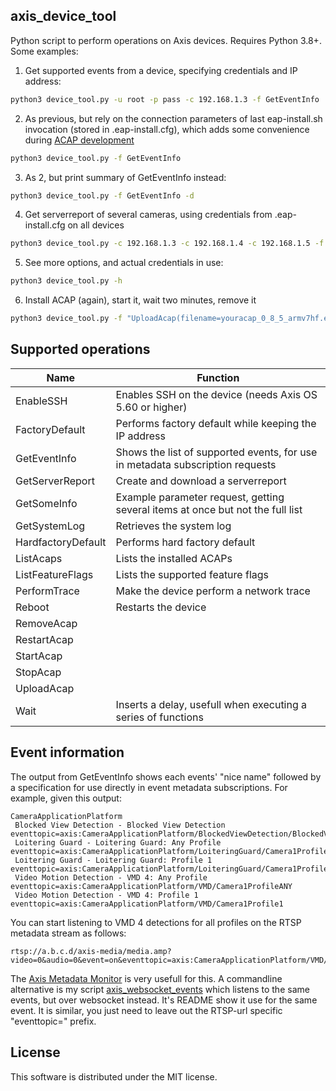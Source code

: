 axis_device_tool
----------------
Python script to perform operations on Axis devices.
Requires Python 3.8+. Some examples:

1. Get supported events from a device, specifying credentials and IP address:

  ```bash
  python3 device_tool.py -u root -p pass -c 192.168.1.3 -f GetEventInfo
  ```

2. As previous, but rely on the connection parameters of last eap-install.sh
  invocation (stored in .eap-install.cfg), which adds some convenience during
  [ACAP development](https://developer.axis.com/acap/)

  ```bash
  python3 device_tool.py -f GetEventInfo
  ```

3. As 2, but print summary of GetEventInfo instead:

  ```bash
  python3 device_tool.py -f GetEventInfo -d
  ```

4. Get serverreport of several cameras, using credentials from
  .eap-install.cfg on all devices

  ```bash
  python3 device_tool.py -c 192.168.1.3 -c 192.168.1.4 -c 192.168.1.5 -f GetServerReport
  ```

5. See more options, and actual credentials in use:

  ```bash
  python3 device_tool.py -h
  ```

6. Install ACAP (again), start it, wait two minutes, remove it

  ```bash
  python3 device_tool.py -f "UploadAcap(filename=youracap_0_8_5_armv7hf.eap)" -f ListAcaps -f "StartAcap(package=youracap)" -f "Wait(seconds=120)" -f "RemoveAcap(package=youracap)" -f ListAcaps
  ```

Supported operations
--------------------


| Name | Function |
| ---- | -------- |
| EnableSSH | Enables SSH on the device (needs Axis OS 5.60 or higher) |
| FactoryDefault | Performs factory default while keeping the IP address |
| GetEventInfo | Shows the list of supported events, for use in metadata subscription requests |
| GetServerReport | Create and download a serverreport |
| GetSomeInfo | Example parameter request, getting several items at once but not the full list |
| GetSystemLog | Retrieves the system log |
| HardfactoryDefault | Performs hard factory default |
| ListAcaps | Lists the installed ACAPs |
| ListFeatureFlags | Lists the supported feature flags |
| PerformTrace | Make the device perform a network trace |
| Reboot | Restarts the device |
| RemoveAcap | |
| RestartAcap | |
| StartAcap | |
| StopAcap | |
| UploadAcap | |
| Wait | Inserts a delay, usefull when executing a series of functions |



Event information
-----------------
The output from GetEventInfo shows each events' "nice name" followed by a specification for use directly in event metadata subscriptions. For example, given this output:

```
CameraApplicationPlatform
 Blocked View Detection - Blocked View Detection    eventtopic=axis:CameraApplicationPlatform/BlockedViewDetection/BlockedViewDetection
 Loitering Guard - Loitering Guard: Any Profile eventtopic=axis:CameraApplicationPlatform/LoiteringGuard/Camera1ProfileANY
 Loitering Guard - Loitering Guard: Profile 1   eventtopic=axis:CameraApplicationPlatform/LoiteringGuard/Camera1Profile1
 Video Motion Detection - VMD 4: Any Profile    eventtopic=axis:CameraApplicationPlatform/VMD/Camera1ProfileANY
 Video Motion Detection - VMD 4: Profile 1  eventtopic=axis:CameraApplicationPlatform/VMD/Camera1Profile1
```
You can start listening to VMD 4 detections for all profiles on the RTSP metadata stream as follows:

```
rtsp://a.b.c.d/axis-media/media.amp?video=0&audio=0&event=on&eventtopic=axis:CameraApplicationPlatform/VMD/Camera1ProfileANY
```

The [Axis Metadata Monitor](https://www.axis.com/developer-community/axis-metadata-monitor) is very usefull for this. A commandline alternative is my script [axis_websocket_events](https://github.com/janssen70/axis_websocket_events) which listens to the same events, but over websocket instead. It's README show it use for the same event. It is similar, you just need to leave out the RTSP-url specific "eventtopic=" prefix.



License
-------

This software is distributed under the MIT license.
